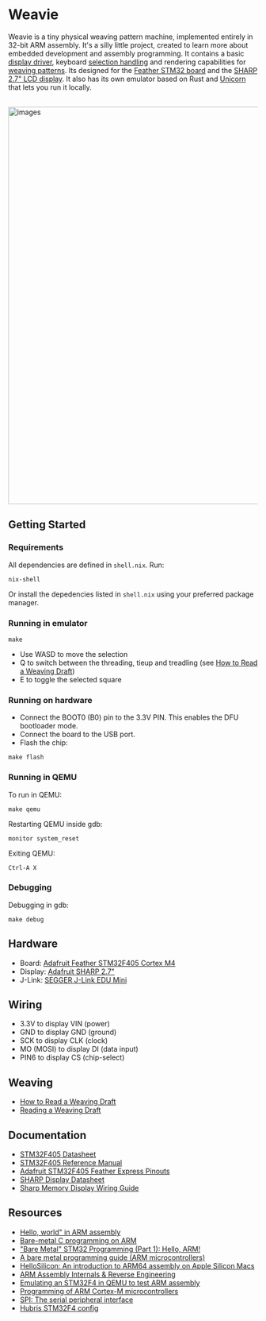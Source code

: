 # Weavie

Weavie is a tiny physical weaving pattern machine, implemented entirely in 32-bit ARM assembly. It's a silly little project, created to learn more about embedded development and assembly programming. It contains a basic [display driver](https://github.com/rechsteiner/weavie/blob/main/src/display.s), keyboard [selection handling](https://github.com/rechsteiner/weavie/blob/main/src/selection.s) and rendering capabilities for [weaving patterns](https://github.com/rechsteiner/weavie/blob/main/src/weaving_draft.s). Its designed for the [Feather STM32 board](https://www.adafruit.com/product/4382) and the [SHARP 2.7" LCD display](https://www.adafruit.com/product/4694). It also has its own emulator based on Rust and [Unicorn](https://www.unicorn-engine.org) that lets you run it locally.

<br/>

<img width="800" alt="images" src="https://github.com/rechsteiner/weavie/assets/1238984/1698ad58-dce0-4906-8e87-e511896c5914">

## Getting Started

### Requirements

All dependencies are defined in `shell.nix`. Run:

```
nix-shell
```

Or install the depedencies listed in `shell.nix` using your preferred package manager.

### Running in emulator

```
make
```

- Use WASD to move the selection
- Q to switch between the threading, tieup and treadling (see [How to Read a Weaving Draft](https://www.gistyarn.com/blogs/how-to-weave/how-to-read-a-weaving-draft))
- E to toggle the selected square

### Running on hardware

- Connect the BOOT0 (B0) pin to the 3.3V PIN. This enables the DFU bootloader mode.
- Connect the board to the USB port.
- Flash the chip:

```
make flash
```

### Running in QEMU

To run in QEMU:

```
make qemu
```

Restarting QEMU inside gdb:

```
monitor system_reset
```

Exiting QEMU:

```
Ctrl-A X
```

### Debugging

Debugging in gdb:

```
make debug
```

## Hardware

- Board: [Adafruit Feather STM32F405 Cortex M4](https://www.adafruit.com/product/4382)
- Display: [Adafruit SHARP 2.7"](https://www.adafruit.com/product/4694)
- J-Link: [SEGGER J-Link EDU Mini](https://www.adafruit.com/product/3571)

## Wiring

- 3.3V to display VIN (power)
- GND to display GND (ground)
- SCK to display CLK (clock)
- MO (MOSI) to display DI (data input)
- PIN6 to display CS (chip-select)

## Weaving

- [How to Read a Weaving Draft](https://www.gistyarn.com/blogs/how-to-weave/how-to-read-a-weaving-draft)
- [Reading a Weaving Draft](https://www.youtube.com/watch?v=qD6bKAhlDuI)

## Documentation

- [STM32F405 Datasheet](https://www.st.com/resource/en/datasheet/stm32f405rg.pdf)
- [STM32F405 Reference Manual](https://www.st.com/resource/en/reference_manual/rm0090-stm32f405415-stm32f407417-stm32f427437-and-stm32f429439-advanced-armbased-32bit-mcus-stmicroelectronics.pdf)
- [Adafruit STM32F405 Feather Express Pinouts](https://learn.adafruit.com/adafruit-stm32f405-feather-express/pinouts)
- [SHARP Display Datasheet](https://mm.digikey.com/Volume0/opasdata/d220001/medias/docus/1272/LS027B7DH01_Rev_Jun_2010.pdf)
- [Sharp Memory Display Wiring Guide](https://github.com/Moddable-OpenSource/moddable/blob/public/documentation/displays/wiring-guide-sharp-memory-2.7-spi.md)

## Resources

- [Hello, world" in ARM assembly](https://lcvisser.github.io/arm/2021/05/23/hello-world-arm-assembly.html)
- [Bare-metal C programming on ARM](https://github.com/umanovskis/baremetal-arm)
- ["Bare Metal" STM32 Programming (Part 1): Hello, ARM!](https://vivonomicon.com/2018/04/02/bare-metal-stm32-programming-part-1-hello-arm/)
- [A bare metal programming guide (ARM microcontrollers)](https://github.com/cpq/bare-metal-programming-guide)
- [HelloSilicon: An introduction to ARM64 assembly on Apple Silicon Macs](https://github.com/below/HelloSilicon)
- [ARM Assembly Internals & Reverse Engineering](https://arm-assembly.com)
- [Emulating an STM32F4 in QEMU to test ARM assembly](https://mcla.ug/blog/emulating-stm32-qemu.html)
- [Programming of ARM Cortex-M microcontrollers](http://svenssonjoel.github.io/pages-2021/cortex-m-assembler-0/index.html)
- [SPI: The serial peripheral interface](https://www.youtube.com/watch?v=MCi7dCBhVpQ)
- [Hubris STM32F4 config](https://github.com/oxidecomputer/hubris/tree/master/chips/stm32f4)

